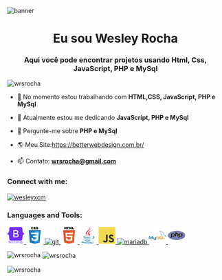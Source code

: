 ![banner](https://github.com/WRSROCHA/portfolio/blob/main/banner.png?raw=true)

<h1 align="center"> Eu sou Wesley Rocha</h1>
<h3 align="center">Aqui você pode encontrar projetos usando Html, Css, JavaScript, PHP e MySql</h3>

<p align="left"> <img src="https://komarev.com/ghpvc/?username=wrsrocha&label=Profile%20views&color=0e75b6&style=flat" alt="wrsrocha" /> </p>

- 🔭 No momento estou trabalhando com **HTML,CSS, JavaScript, PHP e MySql**

- 🌱 Atualmente estou me dedicando **JavaScript, PHP e MySql**

- 💬 Pergunte-me sobre **PHP e MySql**

- 🌎 Meu Site:https://betterwebdesign.com.br/

- 📫 Contato: **wrsrocha@gmail.com**

<h3 align="left">Connect with me:</h3>
<p align="left">
<a href="https://instagram.com/wesleyxcm" target="blank"><img align="center" src="https://raw.githubusercontent.com/rahuldkjain/github-profile-readme-generator/master/src/images/icons/Social/instagram.svg" alt="wesleyxcm" height="30" width="40" /></a>
</p>

<h3 align="left">Languages and Tools:</h3>
<p align="left"> <a href="https://getbootstrap.com" target="_blank" rel="noreferrer"> <img src="https://raw.githubusercontent.com/devicons/devicon/master/icons/bootstrap/bootstrap-plain-wordmark.svg" alt="bootstrap" width="40" height="40"/> </a> <a href="https://www.w3schools.com/css/" target="_blank" rel="noreferrer"> <img src="https://raw.githubusercontent.com/devicons/devicon/master/icons/css3/css3-original-wordmark.svg" alt="css3" width="40" height="40"/> </a> <a href="https://git-scm.com/" target="_blank" rel="noreferrer"> <img src="https://www.vectorlogo.zone/logos/git-scm/git-scm-icon.svg" alt="git" width="40" height="40"/> </a> <a href="https://www.w3.org/html/" target="_blank" rel="noreferrer"> <img src="https://raw.githubusercontent.com/devicons/devicon/master/icons/html5/html5-original-wordmark.svg" alt="html5" width="40" height="40"/> </a> <a href="https://www.java.com" target="_blank" rel="noreferrer"> <img src="https://raw.githubusercontent.com/devicons/devicon/master/icons/java/java-original.svg" alt="java" width="40" height="40"/> </a> <a href="https://developer.mozilla.org/en-US/docs/Web/JavaScript" target="_blank" rel="noreferrer"> <img src="https://raw.githubusercontent.com/devicons/devicon/master/icons/javascript/javascript-original.svg" alt="javascript" width="40" height="40"/> </a> <a href="https://mariadb.org/" target="_blank" rel="noreferrer"> <img src="https://www.vectorlogo.zone/logos/mariadb/mariadb-icon.svg" alt="mariadb" width="40" height="40"/> </a> <a href="https://www.mysql.com/" target="_blank" rel="noreferrer"> <img src="https://raw.githubusercontent.com/devicons/devicon/master/icons/mysql/mysql-original-wordmark.svg" alt="mysql" width="40" height="40"/> </a> <a href="https://www.php.net" target="_blank" rel="noreferrer"> <img src="https://raw.githubusercontent.com/devicons/devicon/master/icons/php/php-original.svg" alt="php" width="40" height="40"/> </a> </p>

<p><img align="left" src="https://github-readme-stats.vercel.app/api/top-langs?username=wrsrocha&show_icons=true&theme=dark&locale=en&layout=compact" alt="wrsrocha" /></p>

<p>&nbsp;<img align="center" src="https://github-readme-stats.vercel.app/api?username=wrsrocha&show_icons=true&theme=dark&locale=en" alt="wrsrocha" /></p>

<p><img align="center" src="https://github-readme-streak-stats.herokuapp.com/?user=wrsrocha&theme=dark" alt="wrsrocha" /></p>

